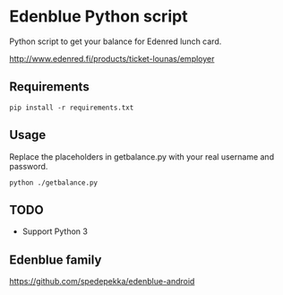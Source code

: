 # Edenblue Python script

Python script to get your balance for Edenred lunch card.

http://www.edenred.fi/products/ticket-lounas/employer

## Requirements

    pip install -r requirements.txt

## Usage

Replace the placeholders in getbalance.py with your real username and password.

    python ./getbalance.py

## TODO

* Support Python 3

## Edenblue family

https://github.com/spedepekka/edenblue-android
